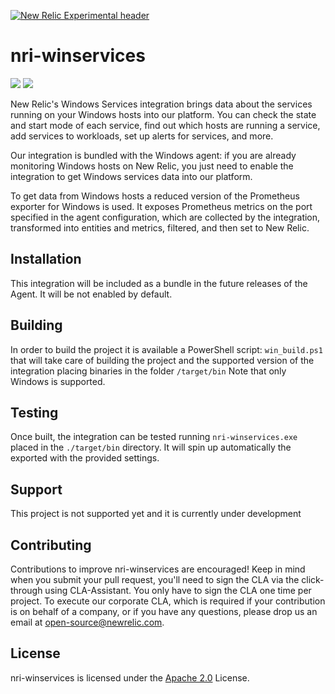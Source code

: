 [![New Relic Experimental header](https://github.com/newrelic/open-source-office/raw/master/examples/categories/images/Experimental.png)](https://github.com/newrelic/open-source-office/blob/master/examples/categories/index.md#category-new-relic-experimental)

# nri-winservices
![](https://github.com/newrelic/nri-winservices/workflows/PullRequestAndMergeMaster/badge.svg)
![](https://github.com/newrelic/nri-winservices/workflows/Release/badge.svg)



New Relic's Windows Services integration brings data about the services running on your Windows hosts into our platform.
 You can check the state and start mode of each service, find out which hosts are running a service, add services to 
 workloads, set up alerts for services, and more.

Our integration is bundled with the Windows agent: if you are already monitoring Windows hosts on New Relic, you just 
need to enable the integration to get Windows services data into our platform.

To get data from Windows hosts a reduced version of the Prometheus exporter for 
Windows is used. It exposes Prometheus metrics on the port specified in the agent configuration, which are collected by the 
integration, transformed into entities and metrics, filtered, and then set to New Relic.


## Installation

This integration will be included as a bundle in the future releases of the Agent. It will be not enabled by default.

## Building 
In order to build the project it is available a PowerShell script: `win_build.ps1` that will take care of building the 
project and the supported version of the integration placing binaries in the folder `/target/bin`
Note that only Windows is supported.

## Testing

Once built, the integration can be tested running `nri-winservices.exe` placed in the `./target/bin` directory. 
It will spin up automatically the exported with the provided settings. 

## Support

This project is not supported yet and it is currently under development

## Contributing
Contributions to improve nri-winservices are encouraged! Keep in mind when you submit your pull request, you'll need to
 sign the CLA via the click-through using CLA-Assistant. You only have to sign the CLA one time per project.
To execute our corporate CLA, which is required if your contribution is on behalf of a company, or if you have any
 questions, please drop us an email at open-source@newrelic.com.

## License
nri-winservices is licensed under the [Apache 2.0](http://apache.org/licenses/LICENSE-2.0.txt) License.
